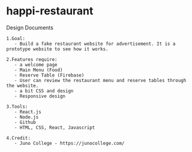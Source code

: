 # happi-restaurant

Design Documents

    1.Goal:
       - Build a fake restaurant website for advertisement. It is a prototype website to see how it works.

    2.Features require:
       - a welcome page
       - Main Menu (Food)
       - Reserve Table (Firebase)
       - User can review the restaurant menu and reserve tables through the website.
       - a bit CSS and design
       - Responsive design

    3.Tools:
       - React.js
       - Node.js
       - Github
       - HTML, CSS, React, Javascript

    4.Credit:
       - Juno College - https://junocollege.com/

